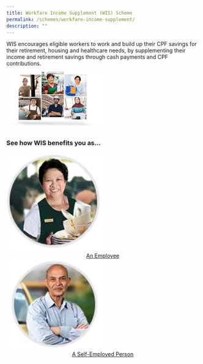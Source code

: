 ```yaml
---
title: Workfare Income Supplement (WIS) Scheme
permalink: /schemes/workfare-income-supplement/
description: ""
---
```

WIS encourages eligible workers to work and build up their CPF savings for their retirement, housing and healthcare needs, by supplementing their income and retirement savings through cash payments and CPF contributions.

![](/images/WIS1.png)

### See how WIS benefits you as...
<style>
img {
  max-width: 50%;
  height: auto;
}
</style>
<a href="/wis-scheme/permalink">
<img src="/images/Schemes1.png" alt="An Employee" width="500" height="500">
	<center>An Employee</center>

<a href="/wis-scheme/permalink">
<img src="/images/Schemes2.png" alt="A Self-Employed Person" width="500" height="500">
	<center>A Self-Employed Person</center>
</a>